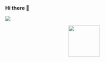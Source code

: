 ### Hi there 👋
![](https://giphy.com/gifs/watson-geekout-HUplkVCPY7jTW)
<!--
**Raoufmamedov/Raoufmamedov** is a ✨ _special_ ✨ repository because its `README.md` (this file) appears on your GitHub profile.

Here are some ideas to get you started:

- 🔭 I’m currently working on ...
- 🌱 I’m currently learning ...
- 👯 I’m looking to collaborate on ...
- 🤔 I’m looking for help with ...
- 💬 Ask me about ...
- 📫 How to reach me: ...
- 😄 Pronouns: ...
- ⚡ Fun fact: ...
-->


<div id="header" align="center">
  <img src="https://giphy.com/gifs/watson-geekout-HUplkVCPY7jTW/giphy.gif" width="100"/>
</div>

